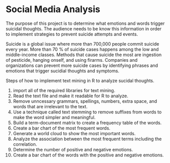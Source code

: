 # Social Media Analysis

The purpose of this project is to determine what emotions and words trigger suicidal thoughts. The audience needs to be know this information in order to implement strategies to prevent suicide attempts and events. 

Suicide is a global issue where more than 700,000 people commit suicide every year. More than 70 % of suicide cases happens among the low and middle-income classes. Methods that cause suicide the most are ingestion of pesticide, hanging onself, and using firarms. Companies and organizations can prevent more suicide cases by identifying phrases and emotions that trigger sucidial thoughts and symptoms.


Steps of how to implement text mining in R to analyze sucidal thoughts.
1. import all of the required libraries for text mining.
2. Read the text file and make it readable for R to analyze.
3. Remove unncessary grammars, spellings, numbers, extra space, and words that are irrelevant to the text.
4. Use a technique called text stemming to remove suffixes from words to make the word simpler and meaningful.
5. Build a term-document matrix to create a frequency table of the words.
6. Create a bar chart of the most frequent words.
7. Generate a world cloud to show the most important words.
8. Analyze the association between the most frequent terms including the correlation.
9. Determine the number of positive and negative emotions.
10. Create a bar chart of the words with the positive and negative emotions.



